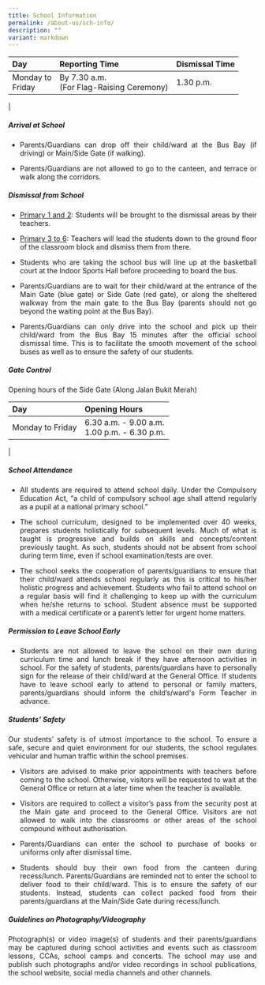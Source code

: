 ```yaml
---
title: School Information
permalink: /about-us/sch-info/
description: ""
variant: markdown
---
```

| Day | Reporting Time | Dismissal Time |
|:---|:---|:---|
|Monday to<br>Friday|By 7.30 a.m.<br>(For Flag-Raising Ceremony)|1.30 p.m.|
|

##### Arrival at School

* <p align="justify">Parents/Guardians can drop off their child/ward at the Bus Bay (if driving) or Main/Side Gate (if walking).</p>
*   <p align="justify">Parents/Guardians are not allowed to go to the canteen, and terrace or walk along the corridors.</p>

##### Dismissal from School

*   <p align="justify"><u>Primary 1 and 2</u>: Students will be brought to the dismissal areas by their teachers.&nbsp;</p>

*   <p align="justify"><u>Primary 3 to 6</u>: Teachers will lead the students down to the ground floor of the classroom block and dismiss them from there.&nbsp;</p>

*   <p align="justify">Students who are taking the school bus will line up at the basketball court at the Indoor Sports Hall before proceeding to board the bus.</p>

*   <p align="justify">Parents/Guardians are to wait for their child/ward at the entrance of the Main Gate (blue gate) or Side Gate (red gate), or along the sheltered walkway from the main gate to the Bus Bay (parents should not go beyond the waiting point at the Bus Bay).&nbsp;</p>

*   <p align="justify">Parents/Guardians can only drive into the school and pick up their child/ward from the Bus Bay 15 minutes after the official school dismissal time. This is to facilitate the smooth movement of the school buses as well as to ensure the safety of our students.</p>

##### Gate Control
Opening hours of the Side Gate (Along Jalan Bukit Merah)

| Day | Opening Hours |
|:---|:---|
|Monday to Friday| 6.30 a.m. - 9.00 a.m.<br>1.00 p.m. - 6.30 p.m.
| 

##### School Attendance
  
*   <p align="justify">All students are required to attend school daily. Under the Compulsory Education Act, “a child of compulsory school age shall attend regularly as a pupil at a national primary school.”</p>

*   <p align="justify">The school curriculum, designed to be implemented over 40 weeks, prepares students holistically for subsequent levels. Much of what is taught is progressive and builds on skills and concepts/content previously taught. As such, students should not be absent from school during term time, even if school examination/tests are over.</p>

*   <p align="justify">The school seeks the cooperation of parents/guardians to ensure that their child/ward attends school regularly as this is critical to his/her holistic progress and achievement. Students who fail to attend school on a regular basis will find it challenging to keep up with the curriculum when he/she returns to school. Student absence must be supported with a medical certificate or a parent’s letter for urgent home matters.</p>

##### Permission to Leave School Early
  
*   <p align="justify">Students are not allowed to leave the school on their own during curriculum time and lunch break if they have afternoon activities in school. For the safety of students, parents/guardians have to personally sign for the release of their child/ward at the General Office. If students have to leave school early to attend to personal or family matters, parents/guardians should inform the child’s/ward's Form Teacher in advance.</p>

##### Students’ Safety
  
<p align="justify">Our students’ safety is of utmost importance to the school. To ensure a safe, secure and quiet environment for our students, the school regulates vehicular and human traffic within the school premises.</p>
  

*   <p align="justify">Visitors are advised to make prior appointments with teachers before coming to the school. Otherwise, visitors will be requested to wait at the General Office or return at a later time when the teacher is available.</p>

*   <p align="justify">Visitors are required to collect a visitor’s pass from the security post at the Main gate and proceed to the General Office. Visitors are not allowed to walk into the classrooms or other areas of the school compound without authorisation.</p>

*   <p align="justify">Parents/Guardians can enter the school to purchase of books or uniforms only after dismissal time.</p>
*   <p align="justify">Students should buy their own food from the canteen during recess/lunch. Parents/Guardians are reminded not to enter the school to deliver food to their child/ward. This is to ensure the safety of our students. Instead, students can collect packed food from their parents/guardians at the Main/Side Gate during recess/lunch.</p>

##### Guidelines on Photography/Videography

<p align="justify">Photograph(s) or video image(s) of students and their parents/guardians may be captured during school activities and events such as classroom lessons, CCAs, school camps and concerts. The school may use and publish such photographs and/or video recordings in school publications, the school website, social media channels and other channels.</p>